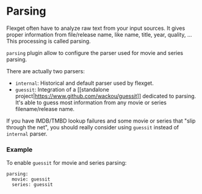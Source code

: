 # Parsing

Flexget often have to analyze raw text from your input sources. It gives proper information from file/release name, like name, title, year, quality, ... This processing is called parsing.

`parsing` plugin allow to configure the parser used for movie and series parsing. 

There are actually two parsers:
- `internal`: Historical and default parser used by flexget.
- `guessit`: Integration of a [[standalone project|https://www.github.com/wackou/guessit]] dedicated to parsing. It's able to guess most information from any movie or series filename/release name.

If you have IMDB/TMBD lookup failures and some movie or series that "slip through the net", you should really consider using `guessit` instead of `internal` parser.

### Example

To enable `guessit` for movie and series parsing:


    parsing:
      movie: guessit
      series: guessit

